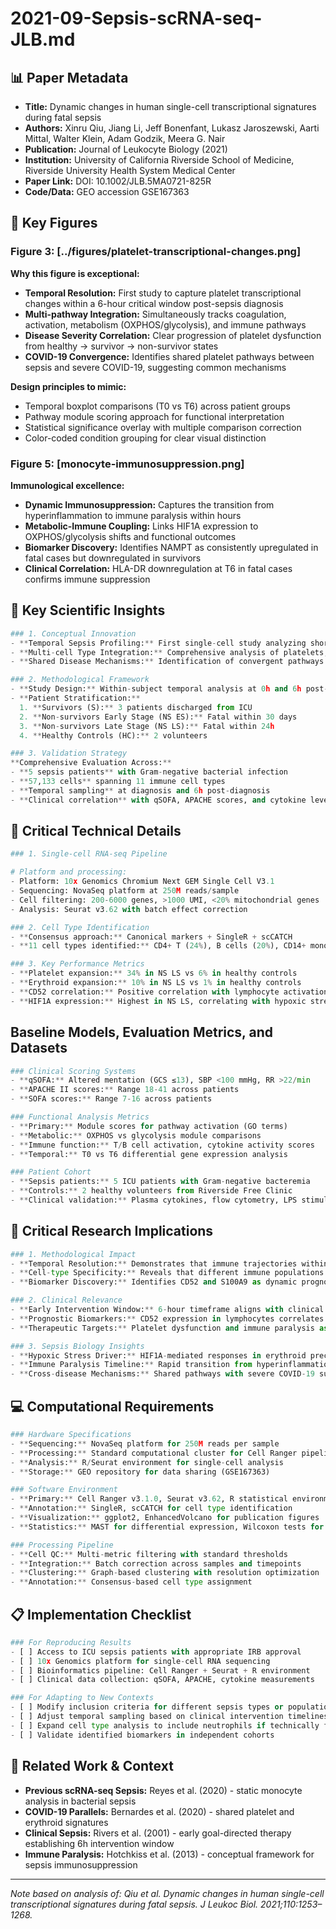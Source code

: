 # 2021-09-Sepsis-scRNA-seq-JLB.md

## 📊 Paper Metadata
- **Title:** Dynamic changes in human single-cell transcriptional signatures during fatal sepsis
- **Authors:** Xinru Qiu, Jiang Li, Jeff Bonenfant, Lukasz Jaroszewski, Aarti Mittal, Walter Klein, Adam Godzik, Meera G. Nair
- **Publication:** Journal of Leukocyte Biology (2021)
- **Institution:** University of California Riverside School of Medicine, Riverside University Health System Medical Center
- **Paper Link:** DOI: 10.1002/JLB.5MA0721-825R
- **Code/Data:** GEO accession GSE167363

## 🎨 Key Figures

### Figure 3: [../figures/platelet-transcriptional-changes.png]
**Why this figure is exceptional:**
- **Temporal Resolution:** First study to capture platelet transcriptional changes within a 6-hour critical window post-sepsis diagnosis
- **Multi-pathway Integration:** Simultaneously tracks coagulation, activation, metabolism (OXPHOS/glycolysis), and immune pathways
- **Disease Severity Correlation:** Clear progression of platelet dysfunction from healthy → survivor → non-survivor states
- **COVID-19 Convergence:** Identifies shared platelet pathways between sepsis and severe COVID-19, suggesting common mechanisms

**Design principles to mimic:**
- Temporal boxplot comparisons (T0 vs T6) across patient groups
- Pathway module scoring approach for functional interpretation
- Statistical significance overlay with multiple comparison correction
- Color-coded condition grouping for clear visual distinction

### Figure 5: [monocyte-immunosuppression.png]
**Immunological excellence:**
- **Dynamic Immunosuppression:** Captures the transition from hyperinflammation to immune paralysis within hours
- **Metabolic-Immune Coupling:** Links HIF1A expression to OXPHOS/glycolysis shifts and functional outcomes
- **Biomarker Discovery:** Identifies NAMPT as consistently upregulated in fatal cases but downregulated in survivors
- **Clinical Correlation:** HLA-DR downregulation at T6 in fatal cases confirms immune suppression

## 🔄 Key Scientific Insights

```python
### 1. Conceptual Innovation
- **Temporal Sepsis Profiling:** First single-cell study analyzing short-term (6h) immune trajectory changes in sepsis outcomes
- **Multi-cell Type Integration:** Comprehensive analysis of platelets, erythroid precursors, monocytes, and lymphocytes
- **Shared Disease Mechanisms:** Identification of convergent pathways between sepsis and severe COVID-19

### 2. Methodological Framework
- **Study Design:** Within-subject temporal analysis at 0h and 6h post-sepsis diagnosis
- **Patient Stratification:** 
  1. **Survivors (S):** 3 patients discharged from ICU
  2. **Non-survivors Early Stage (NS ES):** Fatal within 30 days
  3. **Non-survivors Late Stage (NS LS):** Fatal within 24h
  4. **Healthy Controls (HC):** 2 volunteers

### 3. Validation Strategy
**Comprehensive Evaluation Across:**
- **5 sepsis patients** with Gram-negative bacterial infection
- **57,133 cells** spanning 11 immune cell types
- **Temporal sampling** at diagnosis and 6h post-diagnosis
- **Clinical correlation** with qSOFA, APACHE scores, and cytokine levels
```

## 🔬 Critical Technical Details
```python
### 1. Single-cell RNA-seq Pipeline

# Platform and processing:
- Platform: 10x Genomics Chromium Next GEM Single Cell V3.1
- Sequencing: NovaSeq platform at 250M reads/sample
- Cell filtering: 200-6000 genes, >1000 UMI, <20% mitochondrial genes
- Analysis: Seurat v3.62 with batch effect correction

### 2. Cell Type Identification
- **Consensus approach:** Canonical markers + SingleR + scCATCH
- **11 cell types identified:** CD4+ T (24%), B cells (20%), CD14+ monocytes (16%), FCGR3A+ monocytes (11%), NK cells (9%), CD8+ T (8%), platelets (6%), erythroid precursors (2%), DCs (3%), neutrophils (1%), CMPs (<1%)

### 3. Key Performance Metrics
- **Platelet expansion:** 34% in NS LS vs 6% in healthy controls
- **Erythroid expansion:** 10% in NS LS vs 1% in healthy controls
- **CD52 correlation:** Positive correlation with lymphocyte activation in survivors
- **HIF1A expression:** Highest in NS LS, correlating with hypoxic stress
```

## Baseline Models, Evaluation Metrics, and Datasets
```python
### Clinical Scoring Systems
- **qSOFA:** Altered mentation (GCS ≤13), SBP <100 mmHg, RR >22/min
- **APACHE II scores:** Range 18-41 across patients
- **SOFA scores:** Range 7-16 across patients

### Functional Analysis Metrics
- **Primary:** Module scores for pathway activation (GO terms)
- **Metabolic:** OXPHOS vs glycolysis module comparisons
- **Immune function:** T/B cell activation, cytokine activity scores
- **Temporal:** T0 vs T6 differential gene expression analysis

### Patient Cohort
- **Sepsis patients:** 5 ICU patients with Gram-negative bacteremia
- **Controls:** 2 healthy volunteers from Riverside Free Clinic
- **Clinical validation:** Plasma cytokines, flow cytometry, LPS stimulation assays
```

## 💭 Critical Research Implications
```python
### 1. Methodological Impact
- **Temporal Resolution:** Demonstrates that immune trajectories within 6 hours are predictive of outcomes
- **Cell-type Specificity:** Reveals that different immune populations follow distinct temporal patterns
- **Biomarker Discovery:** Identifies CD52 and S100A9 as dynamic prognostic markers

### 2. Clinical Relevance
- **Early Intervention Window:** 6-hour timeframe aligns with clinical resuscitation bundles
- **Prognostic Biomarkers:** CD52 expression in lymphocytes correlates with survival
- **Therapeutic Targets:** Platelet dysfunction and immune paralysis as intervention points

### 3. Sepsis Biology Insights
- **Hypoxic Stress Driver:** HIF1A-mediated responses in erythroid precursors and monocytes
- **Immune Paralysis Timeline:** Rapid transition from hyperinflammation to suppression
- **Cross-disease Mechanisms:** Shared pathways with severe COVID-19 suggest common therapeutic approaches
```

## 💻 Computational Requirements
```python
### Hardware Specifications
- **Sequencing:** NovaSeq platform for 250M reads per sample
- **Processing:** Standard computational cluster for Cell Ranger pipeline
- **Analysis:** R/Seurat environment for single-cell analysis
- **Storage:** GEO repository for data sharing (GSE167363)

### Software Environment
- **Primary:** Cell Ranger v3.1.0, Seurat v3.62, R statistical environment
- **Annotation:** SingleR, scCATCH for cell type identification
- **Visualization:** ggplot2, EnhancedVolcano for publication figures
- **Statistics:** MAST for differential expression, Wilcoxon tests for comparisons

### Processing Pipeline
- **Cell QC:** Multi-metric filtering with standard thresholds
- **Integration:** Batch correction across samples and timepoints
- **Clustering:** Graph-based clustering with resolution optimization
- **Annotation:** Consensus-based cell type assignment
```

## 📋 Implementation Checklist
```python
### For Reproducing Results
- [ ] Access to ICU sepsis patients with appropriate IRB approval
- [ ] 10x Genomics platform for single-cell RNA sequencing
- [ ] Bioinformatics pipeline: Cell Ranger + Seurat + R environment
- [ ] Clinical data collection: qSOFA, APACHE, cytokine measurements

### For Adapting to New Contexts
- [ ] Modify inclusion criteria for different sepsis types or populations
- [ ] Adjust temporal sampling based on clinical intervention timelines
- [ ] Expand cell type analysis to include neutrophils if technically feasible
- [ ] Validate identified biomarkers in independent cohorts
```

## 🔗 Related Work & Context
- **Previous scRNA-seq Sepsis:** Reyes et al. (2020) - static monocyte analysis in bacterial sepsis
- **COVID-19 Parallels:** Bernardes et al. (2020) - shared platelet and erythroid signatures
- **Clinical Sepsis:** Rivers et al. (2001) - early goal-directed therapy establishing 6h intervention window
- **Immune Paralysis:** Hotchkiss et al. (2013) - conceptual framework for sepsis immunosuppression

---
*Note based on analysis of: Qiu et al. Dynamic changes in human single-cell transcriptional signatures during fatal sepsis. J Leukoc Biol. 2021;110:1253–1268.*

